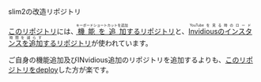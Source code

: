 slim2の改造リポジトリ

<a href="new-instance(yuki): https://github.com/LunaKamituki/new-instance">このリポジトリ</a>には、<a href="https://github.com/LunaKamituki/yuki-source"><ruby>機能を追加<rt>キーボードショートカットを追加</rt></ruby>するリポジトリ</a>と、<a href="https://github.com/LunaKamituki/yukiyoutube-inv-instances"><ruby>Invidiousのインスタンスを追加<rt>YouTubeを見る時のロード時間を減らす</rt></ruby>するリポジトリ</a>が使われています。

ご自身の機能追加及びINvidious追加のリポジトリを追加するよりも、<a href="https://dashboard.render.com/blueprint/new?repo=https%3A%2F%2Fgithub.com%2FLunaKamituki%2Fnew-instance">このリポジトリをdeploy</a>した方が楽です。
